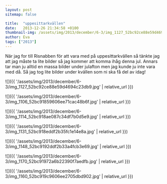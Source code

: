 ```yaml
---
layout: post
sitemap: false

title:  "uppesittarkvällen"
date:   2013-12-26 21:34:58 +0100
thumbnail-img: /assets/img/2013/december/6-3/img_1127_52bc92ce88e59d4694c23db9.jpg
author: Eva
tags: ["2013"]
---
```


När jag for till Risnabben för att vara med på uppesittarkvällen så tänkte jag att jag måste ta lite bilder så jag kommer att komma ihåg denna jul. Annars tar man ju alltid en massa bilder under julafton men jag kunde ju inte vara med då. Så jag tog lite bilder under kvällen som ni ska få del av idag!

![]({{ '/assets/img/2013/december/6-3/img_1127_52bc92ce88e59d4694c23db9.jpg'  | relative_url }})

![]({{ '/assets/img/2013/december/6-3/img_1106_52bc91859606ee71cac48b6f.jpg'  | relative_url }})

![]({{ '/assets/img/2013/december/6-3/img_1114_52bc918ae087c34df7b0d5e9.jpg'  | relative_url }})

![]({{ '/assets/img/2013/december/6-3/img_1131_52bc918eddf2b35fc1e14e8a.jpg'  | relative_url }})

![]({{ '/assets/img/2013/december/6-3/img_1148_52bc9192ddf2b33a4fcb3e69.jpg'  | relative_url }})

![]({{ '/assets/img/2013/december/6-3/img_1170_52bc91972a6b22390f7aedfb.jpg'  | relative_url }})

![]({{ '/assets/img/2013/december/6-3/img_1160_52bc919c9606ee2705dbd902.jpg'  | relative_url }})

